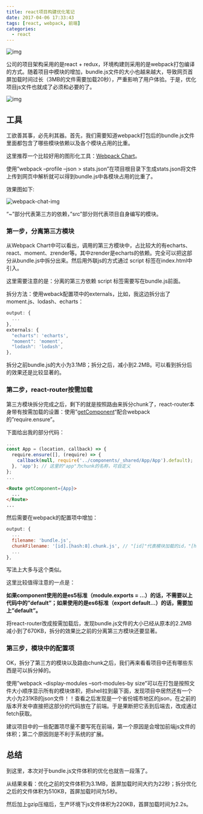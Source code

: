 ```yaml
---
title: react项目构建优化笔记
date: 2017-04-06 17:33:43
tags: [react, webpack, 前端]
categories: 
  - react
---
```


![img](http://web-site-files.ashshen.cc/blog-header-images/nature-19.jpg)

公司的项目架构采用的是react + redux，环境构建则采用的是webpack打包编译的方式。随着项目中模块的增加，bundle.js文件的大小也越来越大，导致网页首屏加载时间过长（3MB的文件需要加载20秒），严重影响了用户体验。于是，优化项目js文件也就成了必须和必要的了。

<!-- more -->

![img](http://web-site-files.ashshen.cc/blog-header-images/nature-19.jpg)

## 工具

工欲善其事，必先利其器。首先，我们需要知道webpack打包后的bundle.js文件里面都包含了哪些模块依赖以及各个模块占用的比重。

这里推荐一个比较好用的图形化工具：[Webpack Chart](http://alexkuz.github.io/webpack-chart/)。

使用”webpack –profile –json > stats.json”在项目根目录下生成stats.json将文件上传到网页中解析就可以得到bundle.js中各模块占用的比重了。

效果图如下:

![webpack-chat-img](http://web-site-files.ashshen.cc/blog/react-online-reader/webpack-chat.png)

“~”部分代表第三方的依赖，”src”部分则代表项目自身编写的模块。

### 第一步，分离第三方模块

从Webpack Chart中可以看出，调用的第三方模块中，占比较大的有echarts、react、moment、zrender等。其中zrender是echarts的依赖。完全可以把这部分从bundle.js中拆分出来。然后用外联js的方式通过 script 标签在index.html中引入。

这里需要注意的是：分离的第三方依赖 script 标签需要写在bundle.js前面。

拆分方法：使用weback配置项中的externals，比如，我这边拆分出了moment.js、lodash、echarts：

``` js
output: {
  ...
},
externals: {
  "echarts": 'echarts',
  "moment": 'moment',
  "lodash": 'lodash',
},
```
拆分之前bundle.js的大小为3.1MB；拆分之后，减小到2.2MB。可以看到拆分后的效果还是比较显著的。

### 第二步，react-router按需加载

第三方模块拆分完成之后，剩下的就是按照路由来拆分chunk了，react-router本身带有按需加载的设置：使用”[getComponent](https://react-guide.github.io/react-router-cn/docs/guides/advanced/DynamicRouting.html)“配合webpack的”require.ensure”。

下面给出我的部分代码：

``` js
...
const App = (location, callback) => {
  require.ensure([], (require) => {
    callback(null, require('../components/_shared/App/App').default);
  }, 'app'); // 这里的"app"为chunk的名称，可自定义
};
...
```
``` html
<Route getComponent={App}>
  ...
</Route>
...
```
然后需要在webpack的配置项中增加：
``` js
output: {
  ...
  filename: 'bundle.js',
  chunkFilename: '[id].[hash:8].chunk.js', // "[id]"代表模块加载的id，"[hash:8]"表示使用8位hash值，还可以使用"[name]"获取到chunk的名称
  ...
},
```
写法上大多与这个类似。

这里比较值得注意的一点是：

**如果component使用的是es5标准（module.exports = …）的话，不需要以上代码中的”default”；如果使用的是es6标准（export default…）的话，需要加上”default”。**

将react-router改成按需加载后，发现bundle.js文件的大小已经从原本的2.2MB减小到了670KB，拆分的效果比之前的分离第三方模块还要显著。

### 第三步，模块中的配置项

OK，拆分了第三方的模块以及路由chunk之后，我们再来看看项目中还有哪些东西是可以拆分掉的。

使用”webpack –display-modules –sort-modules-by size”可以在打包是按照文件大小顺序显示所有的模块体积，把shell拉到最下面，发现项目中居然还有一个大小为231KB的json文件！！查看之后发现是一个省份城市地区的json，在之前的版本开发中直接把这部分的代码放在了前端。于是果断把它丢到后端去，改成通过fetch获取。

建议项目中的一些配置项尽量不要写死在前端，第一个原因是会增加前端js文件的体积；第二个原因则是不利于系统的扩展。

## 总结

到这里，本次对于bundle.js文件体积的优化也就告一段落了。

从结果来看：优化之前的文件体积为3.1MB，首屏加载时间大约为22秒；拆分优化之后的文件体积为510KB，首屏加载时间为5秒。

然后加上gzip压缩后，生产环境下js文件体积为220KB，首屏加载时间为2.2s。


